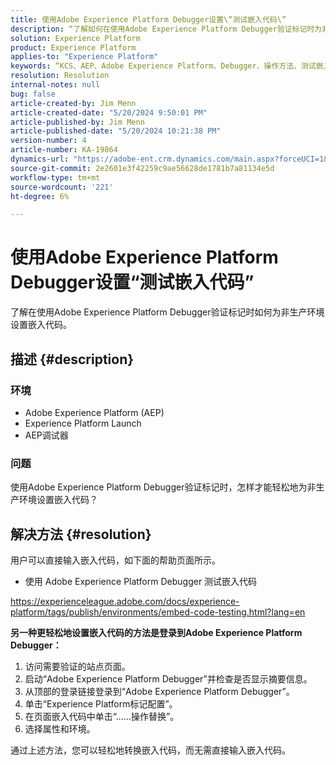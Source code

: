 ```yaml
---
title: 使用Adobe Experience Platform Debugger设置\“测试嵌入代码\”
description: “了解如何在使用Adobe Experience Platform Debugger验证标记时为非生产环境设置嵌入代码。”
solution: Experience Platform
product: Experience Platform
applies-to: "Experience Platform"
keywords: “KCS、AEP、Adobe Experience Platform、Debugger、操作方法、测试嵌入代码”
resolution: Resolution
internal-notes: null
bug: false
article-created-by: Jim Menn
article-created-date: "5/20/2024 9:50:01 PM"
article-published-by: Jim Menn
article-published-date: "5/20/2024 10:21:38 PM"
version-number: 4
article-number: KA-19864
dynamics-url: "https://adobe-ent.crm.dynamics.com/main.aspx?forceUCI=1&pagetype=entityrecord&etn=knowledgearticle&id=c10827e7-f216-ef11-9f8a-6045bd006268"
source-git-commit: 2e2601e3f42259c9ae56628de1781b7a81134e5d
workflow-type: tm+mt
source-wordcount: '221'
ht-degree: 6%

---
```


# 使用Adobe Experience Platform Debugger设置“测试嵌入代码”


了解在使用Adobe Experience Platform Debugger验证标记时如何为非生产环境设置嵌入代码。

## 描述 {#description}


### <b>环境</b>

- Adobe Experience Platform (AEP)
- Experience Platform Launch
- AEP调试器


### <b>问题</b>

使用Adobe Experience Platform Debugger验证标记时，怎样才能轻松地为非生产环境设置嵌入代码？


## 解决方法 {#resolution}

用户可以直接输入嵌入代码，如下面的帮助页面所示。
- 使用 Adobe Experience Platform Debugger 测试嵌入代码


https://experienceleague.adobe.com/docs/experience-platform/tags/publish/environments/embed-code-testing.html?lang=en

<b>另一种更轻松地设置嵌入代码的方法是登录到Adobe Experience Platform Debugger：</b>

1. 访问需要验证的站点页面。
2. 启动“Adobe Experience Platform Debugger”并检查是否显示摘要信息。
3. 从顶部的登录链接登录到“Adobe Experience Platform Debugger”。
4. 单击“Experience Platform标记配置”。
5. 在页面嵌入代码中单击“……操作替换”。
6. 选择属性和环境。


通过上述方法，您可以轻松地转换嵌入代码，而无需直接输入嵌入代码。
